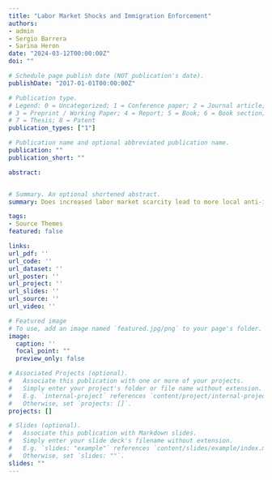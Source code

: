 ```yaml
---
title: "Labor Market Shocks and Immigration Enforcement"
authors:
- admin
- Sergio Barrera
- Sarina Heron
date: "2024-03-12T00:00:00Z"
doi: ""

# Schedule page publish date (NOT publication's date).
publishDate: "2017-01-01T00:00:00Z"

# Publication type.
# Legend: 0 = Uncategorized; 1 = Conference paper; 2 = Journal article;
# 3 = Preprint / Working Paper; 4 = Report; 5 = Book; 6 = Book section;
# 7 = Thesis; 8 = Patent
publication_types: ["1"]

# Publication name and optional abbreviated publication name.
publication: ""
publication_short: ""

abstract:


# Summary. An optional shortened abstract.
summary: Does increased labor market scarcity lead to more local anti-immigration enforcement? We answer this question by evaluating the impact of three national economic shocks on the likelihood that a county sheriff forms a partnership with US Immigration and Customs Enforcement (ICE) in the form of 287(g) contracts. Looking at the universe of signed county-level agreements between 2002 and 2020, we separately use a long-difference, instrumental variables approach and a difference-in-differences design to evaluate the effects of the rise of automation, import competition from China, and the Great Recession. We find that effects of economic shocks on immigration policy depends on their nature. While increased exposure to the rise in automation and import competition did not lead to differential adoption of a 287(g), commuting zones severely impacted by the Great Recession saw large increases. A possible mechanism to explain the differing results is the differential migration response of foreign-born individuals. The results of this paper highlight that general economic anxiety can lead to the enactment of anti-immigration policy; therefore, it is an important channel to consider when discussing the forces that drive sentiment towards immigrants. 

tags:
- Source Themes
featured: false

links:
url_pdf: ''
url_code: ''
url_dataset: ''
url_poster: ''
url_project: ''
url_slides: ''
url_source: ''
url_video: ''

# Featured image
# To use, add an image named `featured.jpg/png` to your page's folder. 
image:
  caption: ''
  focal_point: ""
  preview_only: false

# Associated Projects (optional).
#   Associate this publication with one or more of your projects.
#   Simply enter your project's folder or file name without extension.
#   E.g. `internal-project` references `content/project/internal-project/index.md`.
#   Otherwise, set `projects: []`.
projects: []

# Slides (optional).
#   Associate this publication with Markdown slides.
#   Simply enter your slide deck's filename without extension.
#   E.g. `slides: "example"` references `content/slides/example/index.md`.
#   Otherwise, set `slides: ""`.
slides: ""
---
```

